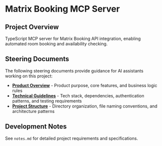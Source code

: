 # Matrix Booking MCP Server

## Project Overview
TypeScript MCP server for Matrix Booking API integration, enabling automated room booking and availability checking.

## Steering Documents
The following steering documents provide guidance for AI assistants working on this project:

- **[Product Overview](.claude/steering/product.md)** - Product purpose, core features, and business logic rules
- **[Technical Guidelines](.claude/steering/tech.md)** - Tech stack, dependencies, authentication patterns, and testing requirements  
- **[Project Structure](.claude/steering/structure.md)** - Directory organization, file naming conventions, and architecture patterns

## Development Notes
See `notes.md` for detailed project requirements and specifications.